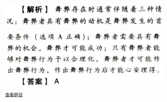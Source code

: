 ![](b618a4255e03013f164c587bc195aac7.png)

![](6399760760adefea069ef411601157f9.png)

[查看题目](../对舞弊和法律法规的考虑.本章真题.md#3-题目)

